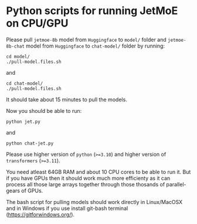 # Python scripts for running JetMoE on CPU/GPU

Please pull `jetmoe-8b` model from `Huggingface` to `model/` folder and `jetmoe-8b-chat` model from `Huggingface` to `chat-model/` folder by running:
```
cd model/
./pull-model.files.sh
```
and

```
cd chat-model/
./pull-model.files.sh
```
It should take about 15 minutes to pull the models. 

Now you should be able to run:
```
python jet.py
```
and
```
python chat-jet.py
```
Please use higher version of `python` (`>=3.10`) and higher version of `transformers` (`>=3.11`).

You need atleast 64GB RAM and about 10 CPU cores to be able to run it. But if you have GPUs then it should work much more efficienty as it can process all those large arrays together through those thosands of parallel-gears of GPUs.

The bash script for pulling models should work directly in Linux/MacOSX and in Windows if you use install git-bash terminal (https://gitforwindows.org/).